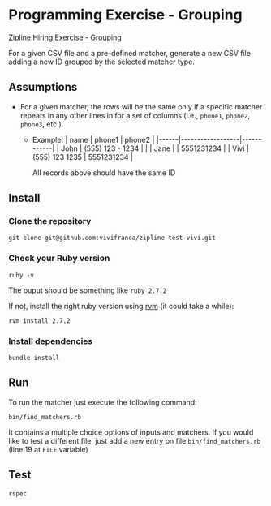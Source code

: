 # Programming Exercise - Grouping

[Zipline Hiring Exercise - Grouping](https://github.com/retailzipline/hiring-exercises/tree/main/grouping)

For a given CSV file and a pre-defined matcher, generate a new CSV file adding a new ID grouped by the selected matcher type.

## Assumptions

- For a given matcher, the rows will be the same only if a specific matcher repeats in any other lines in for a set of columns (i.e., `phone1`, `phone2`, `phone3`, etc.).

  - Example:
    | name | phone1 | phone2 |
    |------|------------------|------------|
    | John | (555) 123 - 1234 | |
    | Jane | | 5551231234 |
    | Vivi | (555) 123 1235 | 5551231234 |

    All records above should have the same ID

## Install

### Clone the repository

```shell
git clone git@github.com:vivifranca/zipline-test-vivi.git
```

### Check your Ruby version

```shell
ruby -v
```

The ouput should be something like `ruby 2.7.2`

If not, install the right ruby version using [rvm](https://rvm.io/) (it could take a while):

```shell
rvm install 2.7.2
```

### Install dependencies

```shell
bundle install
```

## Run

To run the matcher just execute the following command:

```shell
bin/find_matchers.rb
```

It contains a multiple choice options of inputs and matchers. If you would like to test a different file, just add a new entry on file `bin/find_matchers.rb` (line 19 at `FILE` variable)

## Test

```shell
rspec
```
